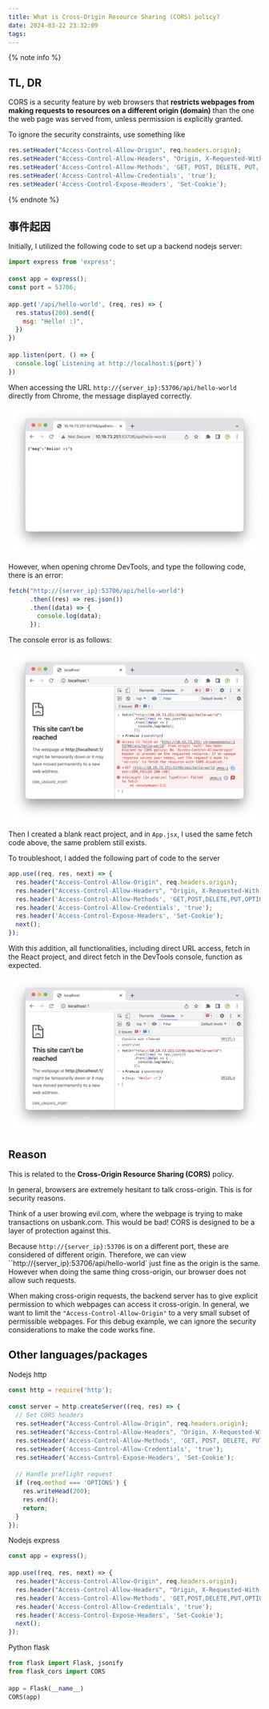 ```yaml
---
title: What is Cross-Origin Resource Sharing (CORS) policy?
date: 2024-03-22 23:32:09
tags:
---
```


{% note info %}

## TL, DR

CORS is a security feature by web browsers that **restricts webpages from making requests to resources on a different origin (domain)** than the one the web page was served from, unless permission is explicitly granted. 

To ignore the security constraints, use something like

```javascript
res.setHeader("Access-Control-Allow-Origin", req.headers.origin);
res.setHeader("Access-Control-Allow-Headers", "Origin, X-Requested-With, Content-Type, Accept, Authorization");
res.setHeader('Access-Control-Allow-Methods', 'GET, POST, DELETE, PUT, OPTIONS');
res.setHeader('Access-Control-Allow-Credentials', 'true');
res.setHeader('Access-Control-Expose-Headers', 'Set-Cookie');
```

{% endnote %}

## 事件起因

Initially, I utilized the following code to set up a backend nodejs server:

```javascript
import express from 'express';

const app = express();
const port = 53706;

app.get('/api/hello-world', (req, res) => {
  res.status(200).send({
    msg: "Hello! :)",
  })
})

app.listen(port, () => {
  console.log(`Listening at http://localhost:${port}`)
})
```

When accessing the URL  `http://{server_ip}:53706/api/hello-world` directly from Chrome, the message displayed correctly.

![](43-cors/chrome.png)

However, when opening chrome DevTools, and type the following code, there is an error:

```javascript
fetch("http://{server_ip}:53706/api/hello-world")
      .then((res) => res.json())
      .then((data) => {
        console.log(data);
      });
```

The console error is as follows:

![](43-cors/devtools-error.png)

Then I created a blank react project, and in `App.jsx`, I used the same fetch code above, the same problem still exists.

To troubleshoot, I added the following part of code to the server

```javascript
app.use((req, res, next) => {
  res.header("Access-Control-Allow-Origin", req.headers.origin);
  res.header("Access-Control-Allow-Headers", "Origin, X-Requested-With, Content-Type, Accept, Authorization");
  res.header('Access-Control-Allow-Methods', 'GET,POST,DELETE,PUT,OPTIONS');
  res.header('Access-Control-Allow-Credentials', 'true');
  res.header('Access-Control-Expose-Headers', 'Set-Cookie');
  next();
});
```

With this addition, all functionalities, including direct URL access, fetch in the React project, and direct fetch in the DevTools console, function as expected.

![](43-cors/devtools-ok.png)

## Reason

This is related to the **Cross-Origin Resource Sharing (CORS)** policy.

In general, browsers are extremely hesitant to talk cross-origin. This is for security reasons.

Think of a user browing evil.com, where the  webpage is trying to make transactions on usbank.com. This would be bad! CORS is designed to be a layer of protection against this.

Because `http://{server_ip}:53706` is on a different port, these are considered of different origin. Therefore, we can view ``http://{server_ip}:53706/api/hello-world` just fine as the origin is the same. However when doing the same thing cross-origin, our browser does not allow such requests.

When making cross-origin requests, the backend server has to give explicit permission to which webpages can access it cross-origin. In general, we want to limit the `"Access-Control-Allow-Origin"` to a very small subset of permissible webpages. For this debug example, we can ignore the security considerations to make the code works fine. 



## Other languages/packages



Nodejs http

```javascript
const http = require('http');

const server = http.createServer((req, res) => {
  // Set CORS headers
  res.setHeader("Access-Control-Allow-Origin", req.headers.origin);
  res.setHeader("Access-Control-Allow-Headers", "Origin, X-Requested-With, Content-Type, Accept, Authorization");
  res.setHeader('Access-Control-Allow-Methods', 'GET, POST, DELETE, PUT, OPTIONS');
  res.setHeader('Access-Control-Allow-Credentials', 'true');
  res.setHeader('Access-Control-Expose-Headers', 'Set-Cookie');

  // Handle preflight request
  if (req.method === 'OPTIONS') {
    res.writeHead(200);
    res.end();
    return;
  }
});

```



Nodejs express

```javascript
const app = express();

app.use((req, res, next) => {
  res.header("Access-Control-Allow-Origin", req.headers.origin);
  res.header("Access-Control-Allow-Headers", "Origin, X-Requested-With, Content-Type, Accept, Authorization");
  res.header('Access-Control-Allow-Methods', 'GET,POST,DELETE,PUT,OPTIONS');
  res.header('Access-Control-Allow-Credentials', 'true');
  res.header('Access-Control-Expose-Headers', 'Set-Cookie');
  next();
});
```



Python flask

```python
from flask import Flask, jsonify
from flask_cors import CORS

app = Flask(__name__)
CORS(app)
```





